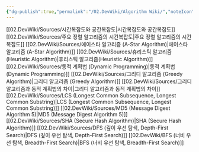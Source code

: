 ```yaml
---
{"dg-publish":true,"permalink":"/02.DevWiki/Algorithm Wiki/","noteIcon":"","created":"2025-06-07T03:14:38.670+09:00","updated":"2025-08-05T09:28:35.662+09:00"}
---
```


[[02.DevWiki/Sources/시간복잡도와 공간복잡도\|시간복잡도와 공간복잡도]]
[[02.DevWiki/Sources/주요 정렬 알고리즘의 시간복잡도\|주요 정렬 알고리즘의 시간복잡도]]
[[02.DevWiki/Sources/에이스타 알고리즘 (A-Star Algorithm)\|에이스타 알고리즘 (A-Star Algorithm)]]
[[02.DevWiki/Sources/휴리스틱 알고리즘(Heuristic Algorithm)\|휴리스틱 알고리즘(Heuristic Algorithm)]]
[[02.DevWiki/Sources/동적 계획법 (Dynamic Programming)\|동적 계획법 (Dynamic Programming)]]
[[02.DevWiki/Sources/그리디 알고리즘 (Greedy Algorithm)\|그리디 알고리즘 (Greedy Algorithm)]]
[[02.DevWiki/Sources/그리디 알고리즘과 동적 계획법의 차이\|그리디 알고리즘과 동적 계획법의 차이]]
[[02.DevWiki/Sources/LCS (Longest Common Subsequence, Longest Common Substring)\|LCS (Longest Common Subsequence, Longest Common Substring)]]
[[02.DevWiki/Sources/MD5 (Message Digest Algorithm 5)\|MD5 (Message Digest Algorithm 5)]]
[[02.DevWiki/Sources/SHA (Secure Hash Algorithm)\|SHA (Secure Hash Algorithm)]]
[[02.DevWiki/Sources/DFS (깊이 우선 탐색, Depth-First Search)\|DFS (깊이 우선 탐색, Depth-First Search)]]
[[02.DevWiki/BFS (너비 우선 탐색, Breadth-First Search)\|BFS (너비 우선 탐색, Breadth-First Search)]]